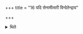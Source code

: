 +++
title = "16 यदि सेनामीत्वरी विन्देतेन्द्राय"

+++

<details><summary>थिते</summary>

16. If an attacking army (of the enemy) takes hold of it, (he should offer) a sacrificial bread on eleven potsherds to Indra Jayat.  
</details>
